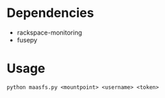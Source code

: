 Dependencies
============

* rackspace-monitoring
* fusepy

Usage
=====

    python maasfs.py <mountpoint> <username> <token>
